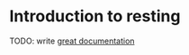 # Introduction to resting

TODO: write [great documentation](http://jacobian.org/writing/great-documentation/what-to-write/)
